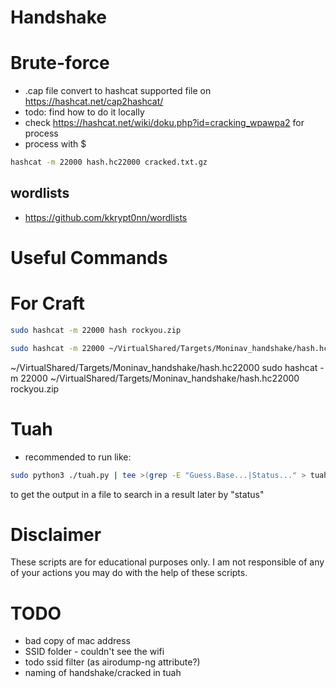 # Handshake


# Brute-force
- .cap file convert to hashcat supported file on https://hashcat.net/cap2hashcat/
- todo: find how to do it locally
- check https://hashcat.net/wiki/doku.php?id=cracking_wpawpa2 for process
- process with $ 
```bash
hashcat -m 22000 hash.hc22000 cracked.txt.gz
```
## wordlists
- https://github.com/kkrypt0nn/wordlists

# Useful Commands

# For Craft
```bash
sudo hashcat -m 22000 hash rockyou.zip
```
```bash
sudo hashcat -m 22000 ~/VirtualShared/Targets/Moninav_handshake/hash.hc22000 rockyou.zip
```
~/VirtualShared/Targets/Moninav_handshake/hash.hc22000
sudo hashcat -m 22000 ~/VirtualShared/Targets/Moninav_handshake/hash.hc22000 rockyou.zip

# Tuah
- recommended to run like:
```bash
sudo python3 ./tuah.py | tee >(grep -E "Guess.Base...|Status..." > tuah_output.txt)
```
to get the output in a file to search in a result later by "status"

# Disclaimer
These scripts are for educational purposes only. I am not responsible of any of your actions you may do with the help of these scripts.


# TODO
- bad copy of mac address
- SSID folder - couldn't see the wifi
- todo ssid filter (as airodump-ng attribute?)
- naming of handshake/cracked in tuah